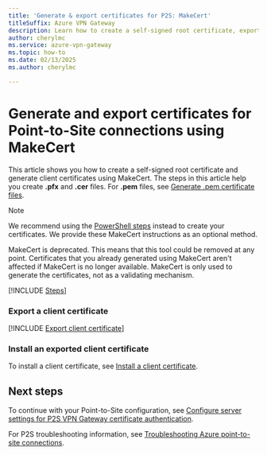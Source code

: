 ```yaml
---
title: 'Generate & export certificates for P2S: MakeCert'
titleSuffix: Azure VPN Gateway
description: Learn how to create a self-signed root certificate, export a public key, and generate client certificates using MakeCert.
author: cherylmc
ms.service: azure-vpn-gateway
ms.topic: how-to
ms.date: 02/13/2025
ms.author: cherylmc

---
```

# Generate and export certificates for Point-to-Site connections using MakeCert

This article shows you how to create a self-signed root certificate and generate client certificates using MakeCert. The steps in this article help you create **.pfx** and **.cer** files. For **.pem** files, see [Generate .pem certificate files](point-to-site-certificates-linux-openssl.md).

> [!NOTE]
> We recommend using the [PowerShell steps](vpn-gateway-certificates-point-to-site.md) instead to create your certificates. We provide these MakeCert instructions as an optional method.

MakeCert is deprecated. This means that this tool could be removed at any point. Certificates that you already generated using MakeCert aren't affected if MakeCert is no longer available. MakeCert is only used to generate the certificates, not as a validating mechanism.

[!INCLUDE [Steps](../../includes/vpn-gateway-vwan-makecert.md)]

### <a name="clientexport"></a>Export a client certificate

[!INCLUDE [Export client certificate](../../includes/vpn-gateway-certificates-export-client-cert-include.md)]

### <a name="install"></a>Install an exported client certificate

To install a client certificate, see [Install a client certificate](point-to-site-how-to-vpn-client-install-azure-cert.md).

## Next steps

To continue with your Point-to-Site configuration, see [Configure server settings for P2S VPN Gateway certificate authentication](point-to-site-certificate-gateway.md).

For P2S troubleshooting information, see [Troubleshooting Azure point-to-site connections](vpn-gateway-troubleshoot-vpn-point-to-site-connection-problems.md).